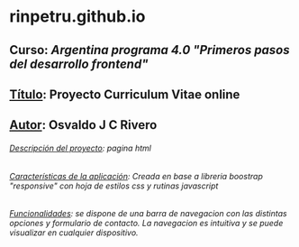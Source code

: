 # rinpetru.github.io
## Curso: <em> Argentina programa 4.0 "Primeros pasos del desarrollo frontend" </em>
## [Título](#Título): Proyecto Curriculum Vitae online
## [Autor](#Autor): Osvaldo J C Rivero
###### [Descripción del proyecto](#descripción-del-proyecto): pagina html 
###### [Características de la aplicación](#Características-de-la-aplicación): Creada en base a libreria boostrap "responsive" con hoja de estilos css y rutinas javascript
###### [Funcionalidades](#Funcionalidades): se dispone de una barra de navegacion con las distintas opciones y formulario de contacto. La navegacion es intuitiva y se puede visualizar en cualquier dispositivo.
